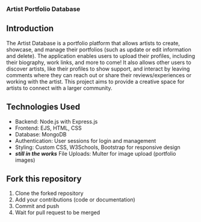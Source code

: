 ### Artist Portfolio Database
## Introduction
The Artist Database is a portfolio platform that allows artists to create, showcase, and manage their portfolios (such as update or edit information and delete). The application enables users to upload their profiles, including their biography, work links, and more to come! It also allows other users to discover artists, like their profiles to show support, and interact by leaving comments where they can reach out or share their reviews/experiences or working with the artist. This project aims to provide a creative space for artists to connect with a larger community.

## Technologies Used
- Backend: Node.js with Express.js
- Frontend: EJS, HTML, CSS
- Database: MongoDB
- Authentication: User sessions for login and management
- Styling: Custom CSS, W3Schools, Bootstrap for responsive design
- _**still in the works**_ File Uploads: Multer for image upload (portfolio images)

## Fork this repository
1. Clone the forked repository
2. Add your contributions (code or documentation)
3. Commit and push
4. Wait for pull request to be merged
